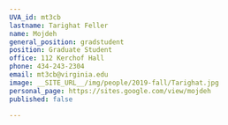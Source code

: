 ```yaml
---
UVA_id: mt3cb
lastname: Tarighat Feller
name: Mojdeh
general_position: gradstudent
position: Graduate Student
office: 112 Kerchof Hall
phone: 434-243-2304
email: mt3cb@virginia.edu
image: __SITE_URL__/img/people/2019-fall/Tarighat.jpg
personal_page: https://sites.google.com/view/mojdeh
published: false

---
```


